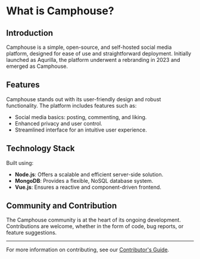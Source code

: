 # What is Camphouse?

## Introduction

Camphouse is a simple, open-source, and self-hosted social media platform, designed for ease of use and straightforward deployment. Initially launched as Aqurilla, the platform underwent a rebranding in 2023 and emerged as Camphouse.

## Features

Camphouse stands out with its user-friendly design and robust functionality. The platform includes features such as:

- Social media basics: posting, commenting, and liking.
- Enhanced privacy and user control.
- Streamlined interface for an intuitive user experience.

## Technology Stack

Built using:

- **Node.js**: Offers a scalable and efficient server-side solution.
- **MongoDB**: Provides a flexible, NoSQL database system.
- **Vue.js**: Ensures a reactive and component-driven frontend.

## Community and Contribution

The Camphouse community is at the heart of its ongoing development. Contributions are welcome, whether in the form of code, bug reports, or feature suggestions.

---

For more information on contributing, see our [Contributor's Guide](https://github.com/VMGWARE/Camphouse/blob/main/CONTRIBUTING.md).
